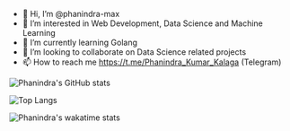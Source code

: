 - 👋 Hi, I’m @phanindra-max
- 👀 I’m interested in Web Development, Data Science and Machine Learning
- 🌱 I’m currently learning Golang
- 💞️ I’m looking to collaborate on Data Science related projects
- 📫 How to reach me https://t.me/Phanindra_Kumar_Kalaga (Telegram)


![Phanindra's GitHub stats](https://github-readme-stats.vercel.app/api?username=phanindra-max&show_icons=true&count_private=true)

![Top Langs](https://github-readme-stats.vercel.app/api/top-langs/?username=phanindra-max&layout=compact)


![Phanindra's wakatime stats](https://github-readme-stats.vercel.app/api/wakatime?username=phanindra-max)


<!---
![Top Langs](https://github-readme-stats.vercel.app/api/top-langs/?username=phanindra-max)
---!>

<!---
phanindra-max/phanindra-max is a ✨ special ✨ repository because its `README.md` (this file) appears on your GitHub profile.
You can click the Preview link to take a look at your changes.
--->
